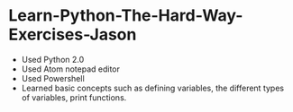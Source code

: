 # Learn-Python-The-Hard-Way-Exercises-Jason
- Used Python 2.0
- Used Atom notepad editor
- Used Powershell
- Learned basic concepts such as defining variables, the different types of variables, print functions.
